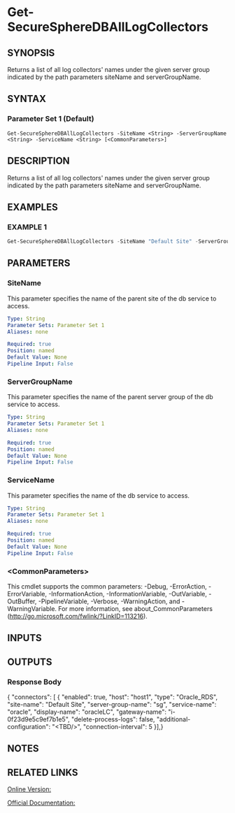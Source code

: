 ﻿# Get-SecureSphereDBAllLogCollectors

## SYNOPSIS
Returns a list of all log collectors' names under the given server group indicated by the path parameters siteName and serverGroupName.

## SYNTAX

### Parameter Set 1 (Default)
```
Get-SecureSphereDBAllLogCollectors -SiteName <String> -ServerGroupName <String> -ServiceName <String> [<CommonParameters>]
```

## DESCRIPTION
Returns a list of all log collectors' names under the given server group indicated by the path parameters siteName and serverGroupName.

## EXAMPLES

### EXAMPLE 1

```powershell
Get-SecureSphereDBAllLogCollectors -SiteName "Default Site" -ServerGroupName "HR-Prod" -ServiceName "oracle"
```

## PARAMETERS

### SiteName
This parameter specifies the name of the parent site of the db service to access.

```yaml
Type: String
Parameter Sets: Parameter Set 1
Aliases: none

Required: true
Position: named
Default Value: None
Pipeline Input: False
```

### ServerGroupName
This parameter specifies the name of the parent server group of the db service to access.

```yaml
Type: String
Parameter Sets: Parameter Set 1
Aliases: none

Required: true
Position: named
Default Value: None
Pipeline Input: False
```

### ServiceName
This parameter specifies the name of the db service to access.

```yaml
Type: String
Parameter Sets: Parameter Set 1
Aliases: none

Required: true
Position: named
Default Value: None
Pipeline Input: False
```

### \<CommonParameters\>
This cmdlet supports the common parameters: -Debug, -ErrorAction, -ErrorVariable, -InformationAction, -InformationVariable, -OutVariable, -OutBuffer, -PipelineVariable, -Verbose, -WarningAction, and -WarningVariable. For more information, see about_CommonParameters (http://go.microsoft.com/fwlink/?LinkID=113216).

## INPUTS

## OUTPUTS

### Response Body
{
"connectors": [
{
"enabled": true,
"host": "host1",
"type": "Oracle_RDS",
"site-name": "Default Site",
"server-group-name": "sg",
"service-name": "oracle",
"display-name": "oracleLC",
"gateway-name": "i-0f23d9e5c9ef7b1e5",
"delete-process-logs": false,
"additional-configuration": "<TBD/\>",
"connection-interval": 5
}],}

## NOTES

## RELATED LINKS

[Online Version:](https://github.com/akshinmustafayev/Documentation/MD)

[Official Documentation:](https://docs.imperva.com/bundle/v13.6-api-reference-guide/page/66052.htm)



